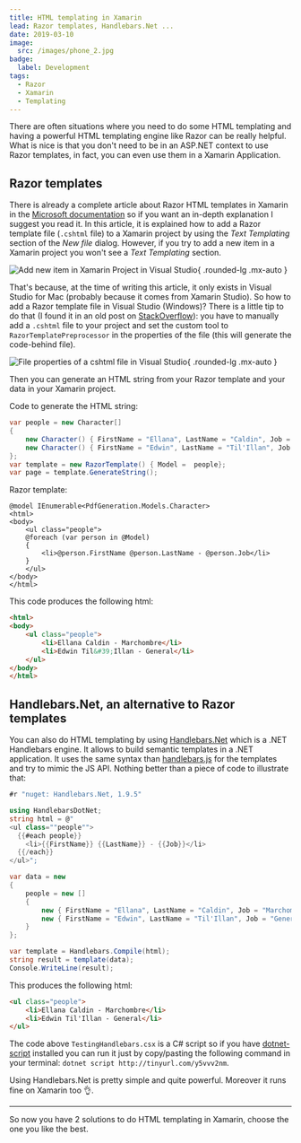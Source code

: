 ```yaml
---
title: HTML templating in Xamarin
lead: Razor templates, Handlebars.Net ...
date: 2019-03-10
image:
  src: /images/phone_2.jpg
badge:
  label: Development
tags:
  - Razor
  - Xamarin
  - Templating
---
```

There are often situations where you need to do some HTML templating and having a powerful HTML templating engine like Razor can be really helpful.
What is nice is that you don't need to be in an ASP.NET context to use Razor templates, in fact, you can even use them in a Xamarin Application. 

## Razor templates
There is already a complete article about Razor HTML templates in Xamarin in the [Microsoft documentation](https://learn.microsoft.com/en-us/xamarin/cross-platform/platform/razor-html-templates/?wt.mc_id=MVP_430820) so if you want an in-depth explanation I suggest you read it. In this article, it is explained how to add a Razor template file (`.cshtml` file) to a Xamarin project by using the _Text Templating_ section of the _New file_ dialog.
However, if you try to add a new item in a Xamarin project you won't see a _Text Templating_ section.

![Add new item in Xamarin Project in Visual Studio](/posts/images/htmltemplating_vs_1.png){ .rounded-lg .mx-auto }

That's because, at the time of writing this article, it only exists in Visual Studio for Mac (probably because it comes from Xamarin Studio). So how to add a Razor template file in Visual Studio (Windows)?
There is a little tip to do that (I found it in an old post on [StackOverflow](https://stackoverflow.com/questions/39048900/is-there-a-preprocessed-razor-template-for-visual-studio-2015)): you have to manually add a `.cshtml` file to your project and set the custom tool to `RazorTemplatePreprocessor` in the properties of the file (this will generate the code-behind file).

![File properties of a cshtml file in Visual Studio](/posts/images/htmltemplating_vs_2.png){ .rounded-lg .mx-auto }

Then you can generate an HTML string from your Razor template and your data in your Xamarin project.

Code to generate the HTML string:

```csharp
var people = new Character[]
{
    new Character() { FirstName = "Ellana", LastName = "Caldin", Job = "Marchombre"},
    new Character() { FirstName = "Edwin", LastName = "Til'Illan", Job = "General"}
};
var template = new RazorTemplate() { Model =  people};
var page = template.GenerateString();
```

Razor template:

```razor
@model IEnumerable<PdfGeneration.Models.Character>
<html>
<body>
    <ul class="people">
    @foreach (var person in @Model)
    {
        <li>@person.FirstName @person.LastName - @person.Job</li>
    }
    </ul>
</body>
</html>
```

This code produces the following html:

```html
<html>
<body>
    <ul class="people">
        <li>Ellana Caldin - Marchombre</li>
        <li>Edwin Til&#39;Illan - General</li>
    </ul>
</body>
</html>
```

## Handlebars.Net, an alternative to Razor templates
You can also do HTML templating by using [Handlebars.Net](https://github.com/rexm/Handlebars.Net) which is a .NET Handlebars engine. It allows to build semantic templates in a .NET application. It uses the same syntax than [handlebars.js](http://handlebarsjs.com/) for the templates and try to mimic the JS API. Nothing better than a piece of code to illustrate that:

```csharp [TestingHandlebars.csx]
#r "nuget: Handlebars.Net, 1.9.5"

using HandlebarsDotNet;
string html = @"
<ul class=""people"">
  {{#each people}}
    <li>{{FirstName}} {{LastName}} - {{Job}}</li>
  {{/each}}
</ul>";

var data = new 
{
    people = new [] 
    {
        new { FirstName = "Ellana", LastName = "Caldin", Job = "Marchombre"},
        new { FirstName = "Edwin", LastName = "Til'Illan", Job = "General"}
    }
};

var template = Handlebars.Compile(html);
string result = template(data);
Console.WriteLine(result);
```

This produces the following html:

```html
<ul class="people">
    <li>Ellana Caldin - Marchombre</li>
    <li>Edwin Til'Illan - General</li>
</ul>
```

The code above `TestingHandlebars.csx` is a C# script so if you have [dotnet-script](https://github.com/filipw/dotnet-script) installed you can run it just by copy/pasting the following command in your terminal: `dotnet script http://tinyurl.com/y5vvv2nm`.

Using Handlebars.Net is pretty simple and quite powerful. Moreover it runs fine on Xamarin too 👌.

---
So now you have 2 solutions to do HTML templating in Xamarin, choose the one you like the best.
